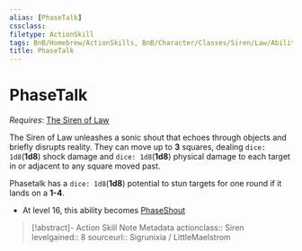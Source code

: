 ```yaml
---
alias: [PhaseTalk]
cssclass: 
filetype: ActionSkill
tags: BnB/Homebrew/ActionSkills, BnB/Character/Classes/Siren/Law/Abilities
title: PhaseTalk
---
```


# PhaseTalk
*Requires*: [The Siren of Law](The-Siren-of-Law.md)

The Siren of Law unleashes a sonic shout that echoes through objects and briefly disrupts reality. They can move up to **3** squares, dealing `dice: 1d8`(**1d8**) shock damage and `dice: 1d8`(**1d8**) physical damage to each target in or adjacent to any square moved past.

Phasetalk has a `dice: 1d8`(**1d8**) potential to stun targets for one round if it lands on a **1-4**.

- At level 16, this ability becomes [PhaseShout](PhaseShout.md)

>[!abstract]- Action Skill Note Metadata
> actionclass:: Siren
> levelgained:: 8
> sourceurl:: Sigrunixia / LittleMaelstrom
